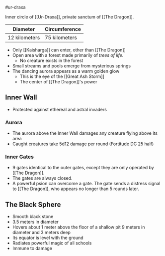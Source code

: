 #ur-draxa 

Inner circle of [[Ur-Draxa]], private sanctum of [[The Dragon]].

| Diameter | Circumference  |
|:-:|:-|
| 12 kilometers | 75 kilometers |

- Only [[Kaisharga]] can enter, other than [[The Dragon]]
- Open area with a forest made primarily of _trees of life_.
	- No creature exists in the forest
- Small streams and pools emerge from mysterious springs
- The dancing aurora appears as a warm golden glow
	- This is the eye of the [[Great Ash Storm]]
	- The center of [[The Dragon]]'s power


## Inner Wall
- Protected against ethereal and astral invaders

### Aurora
- The aurora above the Inner Wall damages any creature flying above its area
- Caught creatures take 5d12 damage per round (Fortitude DC 25 half)

### Inner Gates
- 9 gates identical to the outer gates, except they are only operated by [[The Dragon]].
- The gates are always closed.
- A powerful psion can overcome a gate. The gate sends a distress signal to [[The Dragon]], who appears no longer than 5 rounds later.


## The Black Sphere
- Smooth black stone
- 3.5 meters in diameter
- Hovers about 1 meter above the floor of a shallow pit 9 meters in diameter and 3 meters deep
- Its equator is level with the ground
- Radiates powerful magic of all schools 
- Immune to damage